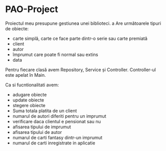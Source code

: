 # PAO-Project

Proiectul meu presupune gestiunea unei biblioteci. a
Are următoarele tipuri de obiecte:
- carte simplă, carte ce face parte dintr-o serie sau carte premiată
- client
- autor
- împrumut care poate fi normal sau extins
- data

Pentru fiecare clasă avem Repository, Service și Controller.
Controller-ul este apelat în Main.

Ca si fucntionalitati avem:
- adugare obiecte
- update obiecte
- stegere obiecte
- Suma totala platita de un client
- numarul de autori diferiti pentru un imprumut
- verificare daca clientul e pensionat sau nu
- afisarea tipului de imprumut
- afisarea tipului de autor
- numarul de carti fantasy dintr-un imprumut
- numarul de carti inregistrate in aplicatie

